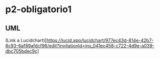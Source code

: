 # p2-obligatorio1

## UML
(Link a Lucidchart)[https://lucid.app/lucidchart/977ec43d-814e-42b7-8c93-6af89afdcf96/edit?invitationId=inv_041ec458-c722-4d9e-a039-dbc705bdec9c]
